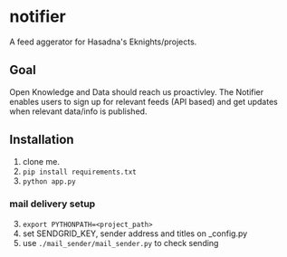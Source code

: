 # notifier

A feed aggerator for Hasadna's Eknights/projects.

## Goal
Open Knowledge and Data should reach us proactivley. 
The Notifier enables users to sign up for relevant feeds (API based) and get updates when relevant data/info is published.

## Installation
1. clone me.
2. `pip install requirements.txt`
3. `python app.py`

### mail delivery setup
3. `export PYTHONPATH=<project_path>`
4. set SENDGRID_KEY, sender address and titles on _config.py
5. use `./mail_sender/mail_sender.py` to check sending 
